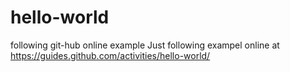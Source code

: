 # hello-world
following git-hub online example
Just following exampel online at https://guides.github.com/activities/hello-world/
